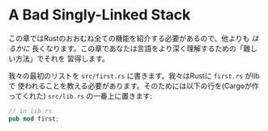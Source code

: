 # A Bad Singly-Linked Stack

<!-- This one's gonna be *by far* the longest, as we need to introduce basically -->
<!-- all of Rust, and are gonna build up some things "the hard way" to better -->
<!-- understand the language. -->

この章ではRustのおおむね全ての機能を紹介する必要があるので、他よりも *はるかに*
長くなります。この章であなたは言語をより深く理解するための「難しい方法」でそれを
習得します。

<!-- We'll put our first list in `src/first.rs`. We need to tell Rust that `first.rs` is -->
<!-- something that our lib uses. All that requires is that we put this at the top of -->
<!-- `src/lib.rs` (which Cargo made for us): -->

我々の最初のリストを `src/first.rs` に書きます。我々はRustに `first.rs` がlibで
使われることを教える必要があります。そのためには以下の行を(Cargoが作ってくれた)
`src/lib.rs` の一番上に置きます:

```rust
// in lib.rs
pub mod first;
```

